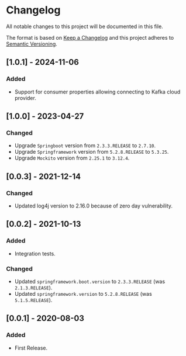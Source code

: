 # Changelog
All notable changes to this project will be documented in this file.

The format is based on [Keep a Changelog](http://keepachangelog.com/en/1.0.0/) and this project adheres to [Semantic Versioning](http://semver.org/spec/v2.0.0.html).

## [1.0.1] - 2024-11-06
### Added
* Support for consumer properties allowing connecting to Kafka cloud provider.

## [1.0.0] - 2023-04-27
### Changed
* Upgrade `Springboot` version from `2.3.3.RELEASE` to `2.7.10`.
* Upgrade `Springframework` version from `5.2.8.RELEASE` to `5.3.25`.
* Upgrade `Mockito` version from `2.25.1` to `3.12.4`.

## [0.0.3] - 2021-12-14
### Changed
* Updated log4j version to 2.16.0 because of zero day vulnerability.

## [0.0.2] - 2021-10-13
### Added
* Integration tests.

### Changed
* Updated `springframework.boot.version` to `2.3.3.RELEASE` (was `2.1.3.RELEASE`).
* Updated `springframework.version` to `5.2.8.RELEASE` (was `5.1.5.RELEASE`).

## [0.0.1] - 2020-08-03
### Added
* First Release.

